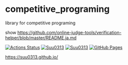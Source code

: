 # competitive_programing
library for competitive programing

show
https://github.com/online-judge-tools/verification-helper/blob/master/README.ja.md

[![Actions Status](https://github.com/Suu0313/competitive_programing/workflows/verify/badge.svg)](https://github.com/Suu0313/competitive_programing/actions)
[![Suu0313](https://img.shields.io/endpoint?url=https%3A%2F%2Fatcoder-badges.now.sh%2Fapi%2Fatcoder%2Fjson%2FSuu0313)](https://atcoder.jp/users/Suu0313)
[![Suu0313](https://img.shields.io/endpoint?url=https%3A%2F%2Fatcoder-badges.now.sh%2Fapi%2Fcodeforces%2Fjson%2FSuu0313)](https://codeforces.com/profile/Suu0313)
[![GitHub Pages](https://img.shields.io/static/v1?label=GitHub+Pages&message=+&color=brightgreen&logo=github)](https://Suu0313.github.io/competitive_programing/)

https://suu0313.github.io/
